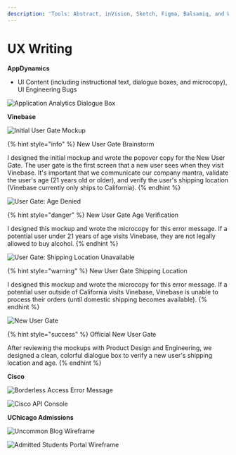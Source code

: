 ```yaml
---
description: 'Tools: Abstract, inVision, Sketch, Figma, Balsamiq, and Whimsical.'
---
```


# UX Writing

**AppDynamics**

* UI Content \(including instructional text, dialogue boxes, and microcopy\), UI Engineering Bugs 

![Application Analytics Dialogue Box](../../.gitbook/assets/whats-new-in-analytics-popup-bordered.png)

**Vinebase**

![Initial User Gate Mockup](../../.gitbook/assets/new-user-gate-screen-edit-1-bordered.png)

{% hint style="info" %}
New User Gate Brainstorm

I designed the initial mockup and wrote the popover copy for the New User Gate. The user gate is the first screen that a new user sees when they visit Vinebase. It's important that we communicate our company mantra, validate the user's age \(21 years old or older\), and verify the user's shipping location \(Vinebase currently only ships to California\).
{% endhint %}

![User Gate: Age Denied](../../.gitbook/assets/new-user-gate-screen-edit-2-bordered.png)

{% hint style="danger" %}
New User Gate Age Verification

I designed this mockup and wrote the microcopy for this error message. If a potential user under 21 years of age visits Vinebase, they are not legally allowed to buy alcohol. 
{% endhint %}

![User Gate: Shipping Location Unavailable](../../.gitbook/assets/new-user-gate-screen-edit-4-bordered.png)

{% hint style="warning" %}
New User Gate Shipping Location

I designed this mockup and wrote the microcopy for this error message. If a potential user outside of California visits Vinebase, Vinebase is unable to process their orders \(until domestic shipping becomes available\). 
{% endhint %}

![New User Gate](../../.gitbook/assets/vinebase-user-gate-bordered.png)

{% hint style="success" %}
Official New User Gate

After reviewing the mockups with Product Design and Engineering, we designed a clean, colorful dialogue box to verify a new user's shipping location and age.
{% endhint %}

**Cisco**

![Borderless Access Error Message](../../.gitbook/assets/access-denied-error.png)

![Cisco API Console](../../.gitbook/assets/cisco-api-console-after-bordered.png)

**UChicago Admissions**

![Uncommon Blog Wireframe](../../.gitbook/assets/image%20%281%29.png)

![Admitted Students Portal Wireframe](../../.gitbook/assets/image.png)



